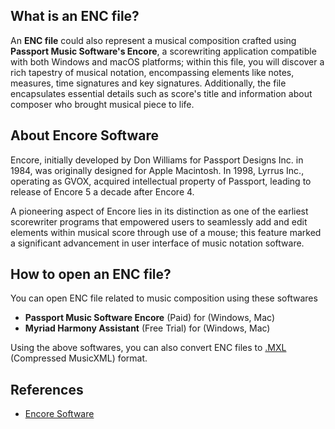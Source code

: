 ## What is an ENC file?

An **ENC file** could also represent a musical composition crafted using **Passport Music Software's Encore**, a scorewriting application compatible with both Windows and macOS platforms; within this file, you will discover a rich tapestry of musical notation, encompassing elements like notes, measures, time signatures and key signatures. Additionally, the file encapsulates essential details such as score's title and information about composer who brought musical piece to life.

## About Encore Software

Encore, initially developed by Don Williams for Passport Designs Inc. in 1984, was originally designed for Apple Macintosh. In 1998, Lyrrus Inc., operating as GVOX, acquired intellectual property of Passport, leading to release of Encore 5 a decade after Encore 4.

A pioneering aspect of Encore lies in its distinction as one of the earliest scorewriter programs that empowered users to seamlessly add and edit elements within musical score through use of a mouse; this feature marked a significant advancement in user interface of music notation software.

## How to open an ENC file?

You can open ENC file related to music composition using these softwares

- **Passport Music Software Encore** (Paid) for (Windows, Mac)
- **Myriad Harmony Assistant** (Free Trial) for (Windows, Mac)

Using the above softwares, you can also convert ENC files to [.MXL](/audio/mxl/) (Compressed MusicXML) format.

## References
* [Encore Software](https://en.wikipedia.org/wiki/Encore_(software))





